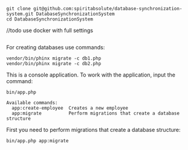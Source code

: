 ```
git clone git@github.com:spiritabsolute/database-synchronization-system.git DatabaseSynchronizationSystem
cd DatabaseSynchronizationSystem
```

//todo use docker with full settings
```

```

For creating databases use commands:
```
vendor/bin/phinx migrate -c db1.php
vendor/bin/phinx migrate -c db2.php
```

This is a console application. To work with the application, input the command:
```
bin/app.php

Available commands:
  app:create-employee  Creates a new employee
  app:migrate          Perform migrations that create a database structure
```

First you need to perform migrations that create a database structure:
```
bin/app.php app:migrate
```